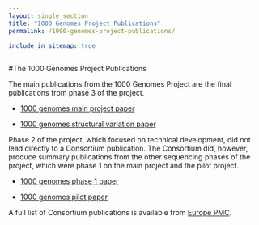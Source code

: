 ```yaml
---
layout: single_section
title: "1000 Genomes Project Publications"
permalink: /1000-genomes-project-publications/

include_in_sitemap: true
---
```

#The 1000 Genomes Project Publications

The main publications from the 1000 Genomes Project are the final publications from phase 3 of the project.

- [1000 genomes main project paper](http://www.nature.com/nature/journal/v526/n7571/full/nature15393.html)

- [1000 genomes structural variation paper](http://www.nature.com/nature/journal/v526/n7571/full/nature15394.html)

Phase 2 of the project, which focused on technical development, did not lead directly to a Consortium publication. The Consortium did, however, produce summary publications from the other sequencing phases of the project, which were phase 1 on the main project and the pilot project.

- [1000 genomes phase 1 paper](http://www.nature.com/nature/journal/v491/n7422/full/nature11632.html)

- [1000 genomes pilot paper](http://www.nature.com/nature/journal/v467/n7319/full/nature09534.html)

A full list of Consortium publications is available from [Europe PMC](http://europepmc.org/search?page=1&query=AUTH:%221000+Genomes+Project+Consortium%22&restrict=All+results).
